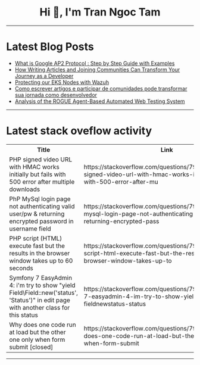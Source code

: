 <h1 align="center">Hi 👋, I'm Tran Ngoc Tam</h1>

---

# Latest Blog Posts 
<!-- BLOG-POST-LIST:START -->
- [What is Google AP2 Protocol : Step by Step Guide with Examples](https://dev.to/vishalmysore/what-is-google-ap2-protocol-step-by-step-guide-with-examples-2lcp)
- [How Writing Articles and Joining Communities Can Transform Your Journey as a Developer](https://dev.to/brunompp/how-writing-articles-and-joining-communities-can-transform-your-journey-as-a-developer-2ekm)
- [Protecting our EKS Nodes with Wazuh](https://dev.to/aws-builders/protecting-our-eks-nodes-with-wazuh-3k7f)
- [Como escrever artigos e participar de comunidades pode transformar sua jornada como desenvolvedor](https://dev.to/brunompp/como-escrever-artigos-e-participar-de-comunidades-pode-transformar-sua-jornada-como-desenvolvedor-dje)
- [Analysis of the ROGUE Agent-Based Automated Web Testing System](https://dev.to/tit_tut_9ed50f7e7e4ed40ee/analysis-of-the-rogue-agent-based-automated-web-testing-system-4a0g)
<!-- BLOG-POST-LIST:END -->

---

# Latest stack oveflow activity
<table>
  <tr><th>Title</th><th>Link</th></tr>
  <!-- STACKOVERFLOW:START --><tr><td>PHP signed video URL with HMAC works initially but fails with 500 error after multiple downloads</td><td>https://stackoverflow.com/questions/79768961/php-signed-video-url-with-hmac-works-initially-but-fails-with-500-error-after-mu</td></tr><tr><td>PhP MySql login page not authenticating valid user/pw &amp; returning encrypted password in username field</td><td>https://stackoverflow.com/questions/79768925/php-mysql-login-page-not-authenticating-valid-user-pw-returning-encrypted-pass</td></tr><tr><td>PHP script &lpar;HTML&rpar; execute fast but the results in the browser window takes up to 60 seconds</td><td>https://stackoverflow.com/questions/79768843/php-script-html-execute-fast-but-the-results-in-the-browser-window-takes-up-to</td></tr><tr><td>Symfony 7 EasyAdmin 4: i&#39;m try to show &quot;yield Field\Field::new&lpar;&#39;status&#39;, &#39;Status&#39;&rpar;&quot; in edit page with another class for this status</td><td>https://stackoverflow.com/questions/79768497/symfony-7-easyadmin-4-im-try-to-show-yield-field-fieldnewstatus-status</td></tr><tr><td>Why does one code run at load but the other one only when form submit [closed]</td><td>https://stackoverflow.com/questions/79768298/why-does-one-code-run-at-load-but-the-other-one-only-when-form-submit</td></tr><!-- STACKOVERFLOW:END -->
</table>

---



